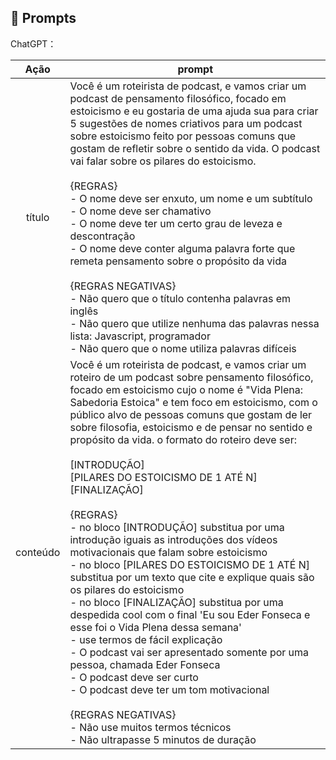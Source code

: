 ## 🧠 Prompts


ChatGPT：

|   Ação   | prompt                                                                                                                                                                                                                                                                         |
| :------: | ------------------------------------------------------------------------------------------------------------------------------------------------------------------------------------------------------------------------------------------------------------------------------ |
|  título  | Você é um roteirista de podcast, e vamos criar um podcast de pensamento filosófico, focado em estoicismo e eu gostaria de uma ajuda sua para criar 5 sugestões de nomes criativos para um podcast sobre estoicismo feito por pessoas comuns que gostam de refletir sobre o sentido da vida. O podcast vai falar sobre os pilares do estoicismo.<br><br>{REGRAS}<br> - O nome deve ser enxuto, um nome e um subtítulo<br> - O nome deve ser chamativo <br> - O nome deve ter um certo grau de leveza e descontração <br> - O nome deve conter alguma palavra forte que remeta pensamento sobre o propósito da vida <br><br>{REGRAS NEGATIVAS}<br> - Não quero que o título contenha palavras em inglês <br> - Não quero que utilize nenhuma das palavras nessa lista: Javascript, programador <br> - Não quero que o nome utiliza palavras difíceis                                                        |
| conteúdo | Você é um roteirista de podcast, e vamos criar um  roteiro de um podcast sobre pensamento filosófico, focado em estoicismo cujo o nome é "Vida Plena: Sabedoria Estoica" e tem foco em estoicismo, com o público alvo de pessoas comuns que gostam de ler sobre filosofia, estoicismo e de pensar no sentido e propósito da vida. o formato do roteiro deve ser: <br> <br> [INTRODUÇÃO] <br> [PILARES DO ESTOICISMO DE 1 ATÉ N]<br> [FINALIZAÇÃO]<br> <br> {REGRAS}<br> - no bloco [INTRODUÇÃO] substitua por uma introdução iguais as introduções dos vídeos motivacionais que falam sobre estoicismo <br> - no bloco [PILARES DO ESTOICISMO DE 1 ATÉ N] substitua por um texto que cite e explique quais são os pilares do estoicismo <br> - no bloco [FINALIZAÇÃO] substitua por uma despedida cool com o final 'Eu sou Eder Fonseca e esse foi o Vida Plena dessa semana' <br> - use termos de fácil explicação <br> - O podcast vai ser apresentado somente por uma pessoa, chamada Eder Fonseca <br> - O podcast deve ser curto <br> - O podcast deve ter um tom motivacional <br> <br> {REGRAS NEGATIVAS} <br> - Não use muitos termos técnicos <br> - Não ultrapasse 5 minutos de duração |

